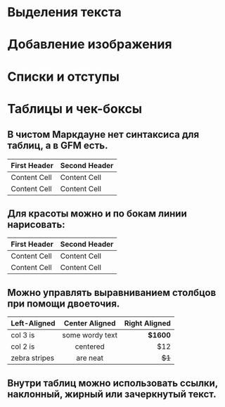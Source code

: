 # Выделения текста



# Добавление изображения



# Списки и отступы



# Таблицы и чек-боксы

## В чистом Маркдауне нет синтаксиса для таблиц, а в GFM есть.
First Header | Second Header
------------- | -------------
Content Cell | Content Cell
Content Cell | Content Cell
## Для красоты можно и по бокам линии нарисовать:
| First Header | Second Header |
| ------------- | ------------- |
| Content Cell | Content Cell |
| Content Cell | Content Cell |
## Можно управлять выравниванием столбцов при помощи двоеточия.
| Left-Aligned | Center Aligned | Right Aligned |
|:------------- |:---------------:| -------------:|
| col 3 is | some wordy text | **$1600** |
| col 2 is | centered | $12 |
| zebra stripes | are neat | ~~$1~~ |
## Внутри таблиц можно использовать ссылки, наклонный, жирный или зачеркнутый текст.